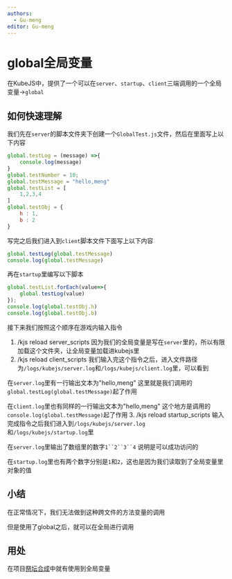 ```yaml
---
authors:
  - Gu-meng
editor: Gu-meng
---
```

# global全局变量
在KubeJS中，提供了一个可以在`server`、`startup`、`client`三端调用的一个全局变量->`global`

## 如何快速理解
我们先在`server`的脚本文件夹下创建一个`GlobalTest.js`文件，然后在里面写上以下内容
```js
global.testLog = (message) =>{
    console.log(message)
}
global.testNumber = 10;
global.testMessage = "hello,meng"
global.testList = [
    1,2,3,4
]
global.testObj = {
    h : 1,
    b : 2
}
```

写完之后我们进入到`client`脚本文件下面写上以下内容
```js
global.testLog(global.testMessage)
console.log(global.testMessage)
```

再在`startup`里编写以下脚本
```js
global.testList.forEach(value=>{
    global.testLog(value)
});
console.log(global.testObj.h)
console.log(global.testObj.b)
```

接下来我们按照这个顺序在游戏内输入指令
1. /kjs reload server_scripts
因为我们的全局变量是写在`server`里的，所以有限加载这个文件夹，让全局变量加载进kubejs里
2. /kjs reload client_scripts
我们输入完这个指令之后，进入文件路径为`/logs/kubejs/server.log`和`/logs/kubejs/client.log`里，可以看到

在`server.log`里有一行输出文本为"hello,meng" 这里就是我们调用的`global.testLog(global.testMessage)`起了作用

在`client.log`里也有同样的一行输出文本为"hello,meng" 这个地方是调用的`console.log(global.testMessage)`起了作用
3. /kjs reload startup_scripts
输入完成指令之后我们进入到`/logs/kubejs/server.log`和`/logs/kubejs/startup.log`里

在`server.log`里输出了数组里的数字`1``2``3``4` 说明是可以成功访问的

在`startup.log`里也有两个数字分别是`1`和`2`，这也是因为我们读取到了全局变量里对象的值

## 小结
在正常情况下，我们无法做到这种跨文件的方法变量的调用

但是使用了global之后，就可以在全局进行调用

## 用处
在项目[祭坛合成](../KubeJSProjects/Meng/AltarComposition.md)中就有使用到全局变量
